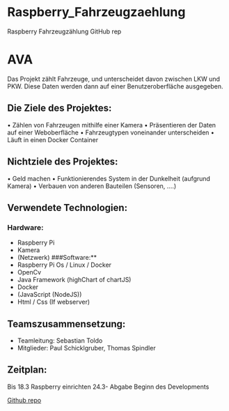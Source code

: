 # Raspberry_Fahrzeugzaehlung
Raspberry Fahrzeugzählung GitHub rep

# **AVA**

Das Projekt zählt Fahrzeuge, und unterscheidet davon zwischen LKW und PKW. Diese Daten werden dann auf einer Benutzeroberfläche ausgegeben. 
## **Die Ziele des Projektes:**
•	Zählen von Fahrzeugen mithilfe einer Kamera
•	Präsentieren der Daten auf einer Weboberfläche
•	Fahrzeugtypen voneinander unterscheiden
•	Läuft in einen Docker Container
## **Nichtziele des Projektes:**
•	Geld machen
•	Funktionierendes System in der Dunkelheit (aufgrund Kamera)
•	Verbauen von anderen Bauteilen (Sensoren, ….)
## **Verwendete Technologien:**
 ### **Hardware:**
*	Raspberry Pi
*	Kamera
*	(Netzwerk)
 ###Software:** 
*	Raspberry Pi Os / Linux / Docker
*	OpenCv
*	Java Framework (highChart of chartJS)
*	Docker
*	(JavaScript (NodeJS))
*	Html / Css (If webserver)
## **Teamszusammensetzung:**
*	Teamleitung: Sebastian Toldo
* Mitglieder: Paul Schicklgruber, Thomas Spindler
## **Zeitplan:** 
Bis 18.3	Raspberry einrichten 
24.3- Abgabe	Beginn des Developments
	

[Github repo](https://github.com/MctomSpdo/Raspberry_Fahrzeugzaehlung)



